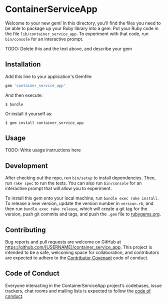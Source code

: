# ContainerServiceApp

Welcome to your new gem! In this directory, you'll find the files you need to be able to package up your Ruby library into a gem. Put your Ruby code in the file `lib/container_service_app`. To experiment with that code, run `bin/console` for an interactive prompt.

TODO: Delete this and the text above, and describe your gem

## Installation

Add this line to your application's Gemfile:

```ruby
gem 'container_service_app'
```

And then execute:

    $ bundle

Or install it yourself as:

    $ gem install container_service_app

## Usage

TODO: Write usage instructions here

## Development

After checking out the repo, run `bin/setup` to install dependencies. Then, run `rake spec` to run the tests. You can also run `bin/console` for an interactive prompt that will allow you to experiment.

To install this gem onto your local machine, run `bundle exec rake install`. To release a new version, update the version number in `version.rb`, and then run `bundle exec rake release`, which will create a git tag for the version, push git commits and tags, and push the `.gem` file to [rubygems.org](https://rubygems.org).

## Contributing

Bug reports and pull requests are welcome on GitHub at https://github.com/[USERNAME]/container_service_app. This project is intended to be a safe, welcoming space for collaboration, and contributors are expected to adhere to the [Contributor Covenant](http://contributor-covenant.org) code of conduct.

## Code of Conduct

Everyone interacting in the ContainerServiceApp project’s codebases, issue trackers, chat rooms and mailing lists is expected to follow the [code of conduct](https://github.com/[USERNAME]/container_service_app/blob/master/CODE_OF_CONDUCT.md).
